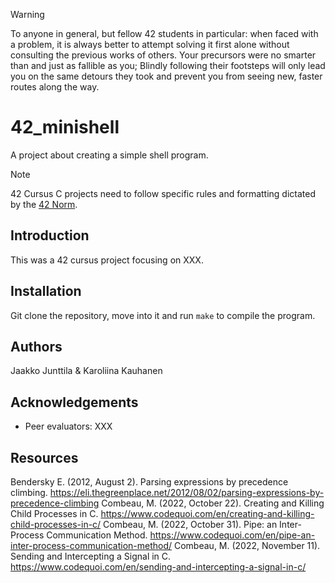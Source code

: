 > [!WARNING]
> To anyone in general, but fellow 42 students in particular: when faced with a problem, it is always better to attempt solving it first alone without consulting the previous works of others. Your precursors were no smarter than and just as fallible as you; Blindly following their footsteps will only lead you on the same detours they took and prevent you from seeing new, faster routes along the way.

# 42_minishell
A project about creating a simple shell program.

> [!NOTE]  
> 42 Cursus C projects need to follow specific rules and formatting dictated by the [42 Norm](https://github.com/42School/norminette/tree/master/pdf).

## Introduction
This was a 42 cursus project focusing on XXX.

## Installation
Git clone the repository, move into it and run `make` to compile the program.

## Authors
Jaakko Junttila & Karoliina Kauhanen

## Acknowledgements
- Peer evaluators: XXX

## Resources
Bendersky E. (2012, August 2). Parsing expressions by precedence climbing. https://eli.thegreenplace.net/2012/08/02/parsing-expressions-by-precedence-climbing
Combeau, M. (2022, October 22). Creating and Killing Child Processes in C. https://www.codequoi.com/en/creating-and-killing-child-processes-in-c/
Combeau, M. (2022, October 31). Pipe: an Inter-Process Communication Method. https://www.codequoi.com/en/pipe-an-inter-process-communication-method/
Combeau, M. (2022, November 11). Sending and Intercepting a Signal in C. https://www.codequoi.com/en/sending-and-intercepting-a-signal-in-c/